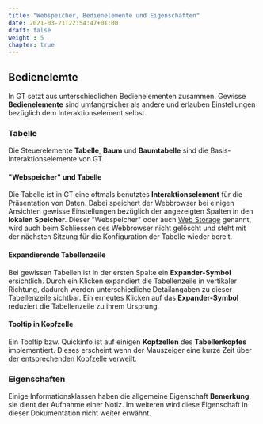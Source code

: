 ```yaml
---
title: "Webspeicher, Bedienelemente und Eigenschaften"
date: 2021-03-21T22:54:47+01:00
draft: false
weight : 5
chapter: true
---
```

## Bedienelemte
In GT setzt aus unterschiedlichen Bedienelementen zusammen. Gewisse **Bedienelemente** sind umfangreicher als andere und erlauben Einstellungen bezüglich dem Interaktionselement selbst.

### Tabelle
Die Steuerelemente **Tabelle**, **Baum** und **Baumtabelle** sind die Basis-Interaktionselemente von GT.

#### "Webspeicher" und Tabelle
Die Tabelle ist in GT eine oftmals benutztes **Interaktionselement** für die Präsentation von Daten. Dabei speichert der Webbrowser bei einigen Ansichten gewisse Einstellungen bezüglich der angezeigten Spalten in den **lokalen Speicher**. Dieser "Webspeicher" oder auch [Web Storage](//de.wikipedia.org/wiki/Web_Storage) genannt, wird auch beim Schliessen des Webbrowser nicht gelöscht und steht mit der nächsten Sitzung für die Konfiguration der Tabelle wieder bereit.

#### Expandierende Tabellenzeile
Bei gewissen Tabellen ist in der ersten Spalte ein **Expander-Symbol** ersichtlich. Durch ein Klicken expandiert die Tabellenzeile in vertikaler Richtung, dadurch werden unterschiedliche Detailangaben zu dieser Tabellenzeile sichtbar. Ein erneutes Klicken auf das **Expander-Symbol** reduziert die Tabellenzeile zu ihrem Ursprung.

#### Tooltip in Kopfzelle
Ein Tooltip bzw. Quickinfo ist auf einigen **Kopfzellen** des **Tabellenkopfes** implementiert. Dieses erscheint wenn der Mauszeiger eine kurze Zeit über der entsprechenden Kopfzelle verweilt.

### Eigenschaften
Einige Informationsklassen haben die allgemeine Eigenschaft **Bemerkung**, sie dient der Aufnahme einer Notiz. Im weiteren wird diese Eigenschaft in dieser Dokumentation nicht weiter erwähnt.